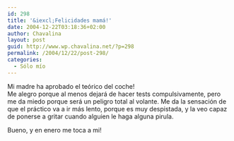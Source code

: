 ```yaml
---
id: 298
title: '&iexcl;Felicidades mamá!'
date: 2004-12-22T03:18:36+02:00
author: Chavalina
layout: post
guid: http://www.wp.chavalina.net/?p=298
permalink: /2004/12/22/post-298/
categories:
  - Sólo mío
---
```

Mi madre ha aprobado el teórico del coche!  
Me alegro porque al menos dejará de hacer tests compulsivamente, pero me da miedo porque será un peligro total al volante. Me da la sensación de que el práctico va a ir más lento, porque es muy despistada, y la veo capaz de ponerse a gritar cuando alguien le haga alguna pirula.

Bueno, y en enero me toca a mi!